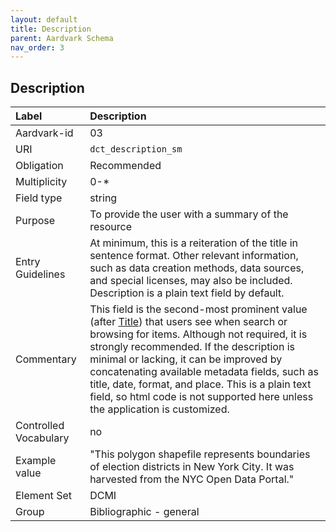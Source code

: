 ```yaml
---
layout: default
title: Description
parent: Aardvark Schema
nav_order: 3
---
```


## Description

| Label                 | Description             |
|:----------------------|:------------------------|
| Aardvark-id           | 03                      |
| URI                   | `dct_description_sm`    |
| Obligation            | Recommended             |
| Multiplicity          | 0-\*                    |
| Field type            | string                  |
| Purpose               | To provide the user with a summary of the resource |
| Entry Guidelines      | At minimum, this is a reiteration of the title in sentence format. Other relevant information, such as data creation methods, data sources, and special licenses, may also be included. Description is a plain text field by default. |
| Commentary            | This field is the second-most prominent value (after [Title](https://opengeometadata.github.io/docs/aardvarkSchema/title)) that users see when search or browsing for items. Although not required, it is strongly recommended. If the description is minimal or lacking, it can be improved by concatenating available metadata fields, such as title, date, format, and place. This is a plain text field, so html code is not supported here unless the application is customized. |
| Controlled Vocabulary | no                      |
| Example value         | "This polygon shapefile represents boundaries of election districts in New York City. It was harvested from the NYC Open Data Portal." |
| Element Set           | DCMI                    |
| Group                 | Bibliographic - general |
